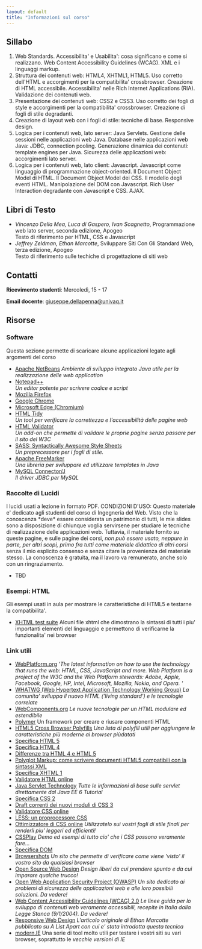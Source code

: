 ```yaml
---
layout: default
title: "Informazioni sul corso"
---
```


## Sillabo

1. Web Standards. Accessibilita' e Usabilita': cosa significano e come si realizzano. Web Content Accessibility Guidelines (WCAG). XML e i linguaggi markup.
2. Struttura dei contenuti web: HTML4, XHTML1, HTML5. Uso corretto dell'HTML e accorgimenti per la compatibilita' crossbrowser. Creazione di HTML accessibile. Accessibilita' nelle Rich Internet Applications (RIA). Validazione dei contenuti web.
3. Presentazione dei contenuti web: CSS2 e CSS3. Uso corretto dei fogli di style e accorgimenti per la compatibilita' crossbrowser. Creazione di fogli di stile degradanti.
4. Creazione di layout web con i fogli di stile: tecniche di base. Responsive design.
5. Logica per i contenuti web, lato server: Java Servlets. Gestione delle sessioni nelle applicazioni web Java. Database nelle applicazioni web Java: JDBC, connection pooling. Generazione dinamica dei contenuti: template engines per Java. Sicurezza delle applicazioni web: accorgimenti lato server.
6. Logica per i contenuti web, lato client: Javascript. Javascript come linguaggio di programmazione object-oriented. Il Document Object Model di HTML. Il Document Object Model dei CSS. Il modello degli eventi HTML. Manipolazione del DOM con Javascript. Rich User Interaction degradante con Javascript e CSS. AJAX.

## Libri di Testo

* *Vincenzo Della Mea, Luca di Gaspero, Ivan Scagnetto*, Programmazione web lato server, seconda edizione, Apogeo  
  Testo di riferimento per HTML, CSS e Javascript
* *Jeffrey Zeldman, Ethan Marcotte*, Sviluppare Siti Con Gli Standard Web, terza edizione, Apogeo  
  Testo di riferimento sulle techiche di progettazione di siti web

## Contatti

**Ricevimento studenti**: Mercoledì, 15 - 17  

**Email docente**: giuseppe.dellapenna@univaq.it

## Risorse

### Software

Questa sezione permette di scaricare alcune applicazioni legate agli argomenti del corso

* [Apache NetBeans](https://netbeans.apache.org/download/)
  *Ambiente di sviluppo integrato Java utile per la realizzazione delle web application*
* [Notepad++](http://notepad-plus.sourceforge.net/)  
  *Un editor potente per scrivere codice e script*
* [Mozilla Firefox](http://www.getfirefox.com/)
* [Google Chrome](http://www.google.com/chrome/)
* [Microsoft Edge (Chromium)](https://www.microsoft.com/en-us/edge)
* [HTML Tidy](http://tidy.sourceforge.net/)  
  *Un tool per verificare la correttezza e l'accessibilità delle pagine web*
* [HTML Validator](http://users.skynet.be/mgueury/mozilla/download.html)  
  *Un add-on che permette di validare le proprie pagine senza passare per il sito del W3C*
* [SASS: Syntactically Awesome Style Sheets](http://sass-lang.com)  
  *Un preprecessore per i fogli di stile.*
* [Apache FreeMarker](https://freemarker.apache.org/)  
  *Una libreria per sviluppare ed utilizzare templates in Java*
* [MySQL Connector/J](http://www.mysql.com/downloads/connector/j/)  
  *Il driver JDBC per MySQL*

### Raccolte di Lucidi

I lucidi usati a lezione in formato PDF.
CONDIZIONI D'USO: Questo materiale e' dedicato agli studenti del corso di Ingegneria del Web. Visto che la conoscenza \*deve\* essere considerata
un patrimonio di tutti, le mie slides sono a disposizione di chiunque voglia servirsene per studiare le tecniche di realizzazione delle applicazioni
web. Tuttavia, il materiale fornito su queste
pagine, e sulle pagine dei corsi, *non può essere usato, neppure in parte, per altri scopi, primo fra tutti come materiale didattico di altri corsi* senza il mio esplicito consenso e senza citare la provenienza del materiale stesso. La conoscenza è gratuita, ma il lavoro va remunerato, anche solo con un ringraziamento.

* TBD

### Esempi: HTML

Gli esempi usati in aula per mostrare le caratteristiche di HTML5 e testarne la compatibilita'.

* [XHTML test suite](https://github.com/WebEngineering-Univaq/HTML_Examples)
  Alcuni file xhtml che dimostrano la sintassi di tutti i piu' importanti elementi del linguaggio e permettono di verificarne la funzionalita' nei browser

### Link utili

* [WebPlatform.org](http://www.webplatform.org/)
  *'The latest information on how to use the technology that runs the web: HTML, CSS, JavaScript and more. Web Platform is a project of the W3C and the Web Platform stewards: Adobe, Apple, Facebook, Google, HP, Intel, Microsoft, Mozilla, Nokia, and Opera. '*
* [WHATWG (Web Hypertext Application Technology Working Group)](https://whatwg.org/)
  *La comunita' sviluppa il nuovo HTML ('living standard') e le tecnologie correlate*
* [WebComponents.org](http://webcomponents.org/)
  *Le nuove tecnologie per un HTML modulare ed estendibile*
* [Polymer](https://www.polymer-project.org/)
  Un framework per creare e riusare componenti HTML
* [HTML5 Cross Browser Polyfills](https://polyfill.io/)
  *Una lista di polyfill utili per aggiungere le caratteristiche più moderne ai browser piùdatati*
* [Specifica HTML 5](http://www.w3.org/TR/html5/)
* [Specifica HTML 4](http://www.w3.org/TR/html4/)
* [Differenze tra HTML 4 e HTML 5](http://www.w3.org/TR/html5-diff/)
* [Polyglot Markup: come scrivere documenti HTML5 compatibili con la sintassi XML](http://www.w3.org/TR/html-polyglot/)
* [Specifica XHTML 1](http://www.w3.org/TR/xhtml1/)
* [Validatore HTML online](http://validator.w3.org/)
* [Java Servlet Technology](http://download.oracle.com/javaee/6/tutorial/doc/bnafd.html)
  *Tutte le informazioni di base sulle servlet direttamente dal Java EE 6 Tutorial*
* [Specifica CSS 2](http://www.w3.org/TR/CSS21/)
* [Draft correnti dei nuovi moduli di CSS 3](http://www.w3.org/Style/CSS/current-work)
* [Validatore CSS online](http://jigsaw.w3.org/css-validator/)
* [LESS: un proprocessore CSS](http://lesscss.org/)
* [Ottimizzatore di CSS online](http://www.cleancss.com/)
  *Utilizzatelo sui vostri fogli di stile finali per renderli piu' leggeri ed efficienti!*
* [CSSPlay](http://www.cssplay.co.uk/)
  *Demo ed esempi di tutto cio' che i CSS possono veramente fare...*
* [Specifica DOM](http://www.w3.org/DOM/DOMTR)
* [Browsershots](http://browsershots.org/)
  *Un sito che permette di verificare come viene 'visto' il vostro sito da qualsiasi browser*
* [Open Source Web Design](http://www.oswd.org/)
  *Design liberi da cui prendere spunto e da cui imparare qualche trucco!*
* [Open Web Application Security Project (OWASP)](https://www.owasp.org/)
  *Un sito dedicato ai problemi di sicurezza delle applicazioni web e alle loro possibili soluzioni. Da vedere!*
* [Web Content Accessibility Guidelines (WCAG) 2.0](http://www.w3.org/TR/WCAG20/)
  *Le linee guida per lo sviluppo di contenuti web veramente accessibili, recepite in Italia dalla Legge Stanca (9/1/2004). Da vedere!*
* [Responsive Web Design](http://www.alistapart.com/articles/responsive-web-design/)
  *L'articolo originale di Ethan Marcotte pubblicato su A List Apart con cui e' stata introdotta questa tecnica*
* [modern.IE](http://www.modern.ie/)
  Una serie di tool molto utili per testare i vostri siti su vari browser, soprattutto le *vecchie versioni di IE*
